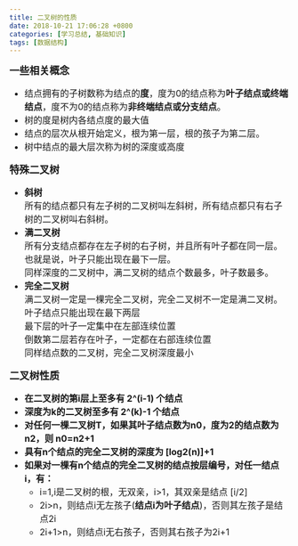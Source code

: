 ```yaml
---
title: 二叉树的性质
date: 2018-10-21 17:06:28 +0800
categories: [学习总结, 基础知识]
tags: [数据结构]
---
```

**<font size =4>一些相关概念**  
<font size=3>
* 结点拥有的子树数称为结点的**度**，度为0的结点称为**叶子结点或终端结点**，度不为0的结点称为**非终端结点或分支结点**。
* 树的度是树内各结点度的最大值
* 结点的层次从根开始定义，根为第一层，根的孩子为第二层。 
* 树中结点的最大层次称为树的深度或高度 

**<font size =4>特殊二叉树**  
<font size=3>
* **斜树**  
所有的结点都只有左子树的二叉树叫左斜树，所有结点都只有右子树的二叉树叫右斜树。
* **满二叉树**  
所有分支结点都存在左子树的右子树，并且所有叶子都在同一层。也就是说，叶子只能出现在最下一层。  
同样深度的二叉树中，满二叉树的结点个数最多，叶子数最多。
* **完全二叉树**  
满二叉树一定是一棵完全二叉树，完全二叉树不一定是满二叉树。  
叶子结点只能出现在最下两层  
最下层的叶子一定集中在左部连续位置  
倒数第二层若存在叶子，一定都在右部连续位置  
同样结点数的二叉树，完全二叉树深度最小

**<font size =4>二叉树性质**  
<font size=3>  
* **在二叉树的第i层上至多有 2^(i-1) 个结点**  
* **深度为k的二叉树至多有 2^(k)-1 个结点**
* **对任何一棵二叉树T，如果其叶子结点数为n0，度为2的结点数为n2，则 n0=n2+1**
* **具有n个结点的完全二叉树的深度为 [log2(n)]+1**  
* **如果对一棵有n个结点的完全二叉树的结点按层编号，对任一结点i，有：**
    * i=1,i是二叉树的根，无双亲，i>1，其双亲是结点 [i/2]
    * 2i>n，则结点i无左孩子(**结点i为叶子结点**)，否则其左孩子是结点2i  
    * 2i+1>n，则结点i无右孩子，否则其右孩子为2i+1 
